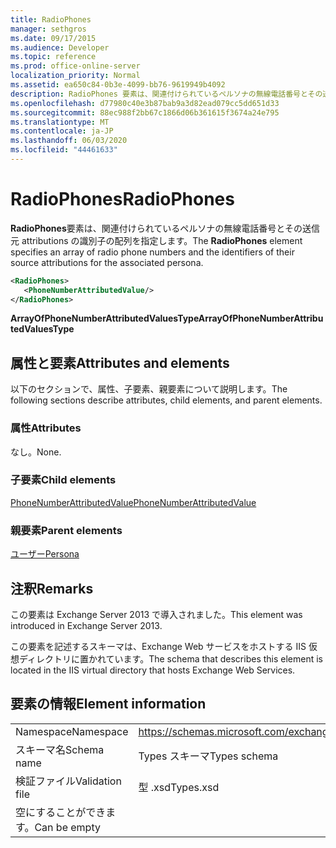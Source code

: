 ```yaml
---
title: RadioPhones
manager: sethgros
ms.date: 09/17/2015
ms.audience: Developer
ms.topic: reference
ms.prod: office-online-server
localization_priority: Normal
ms.assetid: ea650c84-0b3e-4099-bb76-9619949b4092
description: RadioPhones 要素は、関連付けられているペルソナの無線電話番号とその送信元 attributions の識別子の配列を指定します。
ms.openlocfilehash: d77980c40e3b87bab9a3d82ead079cc5dd651d33
ms.sourcegitcommit: 88ec988f2bb67c1866d06b361615f3674a24e795
ms.translationtype: MT
ms.contentlocale: ja-JP
ms.lasthandoff: 06/03/2020
ms.locfileid: "44461633"
---
```

# <a name="radiophones"></a><span data-ttu-id="e9c28-103">RadioPhones</span><span class="sxs-lookup"><span data-stu-id="e9c28-103">RadioPhones</span></span>

<span data-ttu-id="e9c28-104">**RadioPhones**要素は、関連付けられているペルソナの無線電話番号とその送信元 attributions の識別子の配列を指定します。</span><span class="sxs-lookup"><span data-stu-id="e9c28-104">The **RadioPhones** element specifies an array of radio phone numbers and the identifiers of their source attributions for the associated persona.</span></span> 
  
```XML
<RadioPhones>
   <PhoneNumberAttributedValue/>
</RadioPhones>
```

 <span data-ttu-id="e9c28-105">**ArrayOfPhoneNumberAttributedValuesType**</span><span class="sxs-lookup"><span data-stu-id="e9c28-105">**ArrayOfPhoneNumberAttributedValuesType**</span></span>
## <a name="attributes-and-elements"></a><span data-ttu-id="e9c28-106">属性と要素</span><span class="sxs-lookup"><span data-stu-id="e9c28-106">Attributes and elements</span></span>

<span data-ttu-id="e9c28-107">以下のセクションで、属性、子要素、親要素について説明します。</span><span class="sxs-lookup"><span data-stu-id="e9c28-107">The following sections describe attributes, child elements, and parent elements.</span></span>
  
### <a name="attributes"></a><span data-ttu-id="e9c28-108">属性</span><span class="sxs-lookup"><span data-stu-id="e9c28-108">Attributes</span></span>

<span data-ttu-id="e9c28-109">なし。</span><span class="sxs-lookup"><span data-stu-id="e9c28-109">None.</span></span>
  
### <a name="child-elements"></a><span data-ttu-id="e9c28-110">子要素</span><span class="sxs-lookup"><span data-stu-id="e9c28-110">Child elements</span></span>

[<span data-ttu-id="e9c28-111">PhoneNumberAttributedValue</span><span class="sxs-lookup"><span data-stu-id="e9c28-111">PhoneNumberAttributedValue</span></span>](phonenumberattributedvalue.md)
  
### <a name="parent-elements"></a><span data-ttu-id="e9c28-112">親要素</span><span class="sxs-lookup"><span data-stu-id="e9c28-112">Parent elements</span></span>

[<span data-ttu-id="e9c28-113">ユーザー</span><span class="sxs-lookup"><span data-stu-id="e9c28-113">Persona</span></span>](persona.md)
  
## <a name="remarks"></a><span data-ttu-id="e9c28-114">注釈</span><span class="sxs-lookup"><span data-stu-id="e9c28-114">Remarks</span></span>

<span data-ttu-id="e9c28-115">この要素は Exchange Server 2013 で導入されました。</span><span class="sxs-lookup"><span data-stu-id="e9c28-115">This element was introduced in Exchange Server 2013.</span></span>
  
<span data-ttu-id="e9c28-116">この要素を記述するスキーマは、Exchange Web サービスをホストする IIS 仮想ディレクトリに置かれています。</span><span class="sxs-lookup"><span data-stu-id="e9c28-116">The schema that describes this element is located in the IIS virtual directory that hosts Exchange Web Services.</span></span>
  
## <a name="element-information"></a><span data-ttu-id="e9c28-117">要素の情報</span><span class="sxs-lookup"><span data-stu-id="e9c28-117">Element information</span></span>

|||
|:-----|:-----|
|<span data-ttu-id="e9c28-118">Namespace</span><span class="sxs-lookup"><span data-stu-id="e9c28-118">Namespace</span></span>  <br/> |https://schemas.microsoft.com/exchange/services/2006/types  <br/> |
|<span data-ttu-id="e9c28-119">スキーマ名</span><span class="sxs-lookup"><span data-stu-id="e9c28-119">Schema name</span></span>  <br/> |<span data-ttu-id="e9c28-120">Types スキーマ</span><span class="sxs-lookup"><span data-stu-id="e9c28-120">Types schema</span></span>  <br/> |
|<span data-ttu-id="e9c28-121">検証ファイル</span><span class="sxs-lookup"><span data-stu-id="e9c28-121">Validation file</span></span>  <br/> |<span data-ttu-id="e9c28-122">型 .xsd</span><span class="sxs-lookup"><span data-stu-id="e9c28-122">Types.xsd</span></span>  <br/> |
|<span data-ttu-id="e9c28-123">空にすることができます。</span><span class="sxs-lookup"><span data-stu-id="e9c28-123">Can be empty</span></span>  <br/> ||
   

